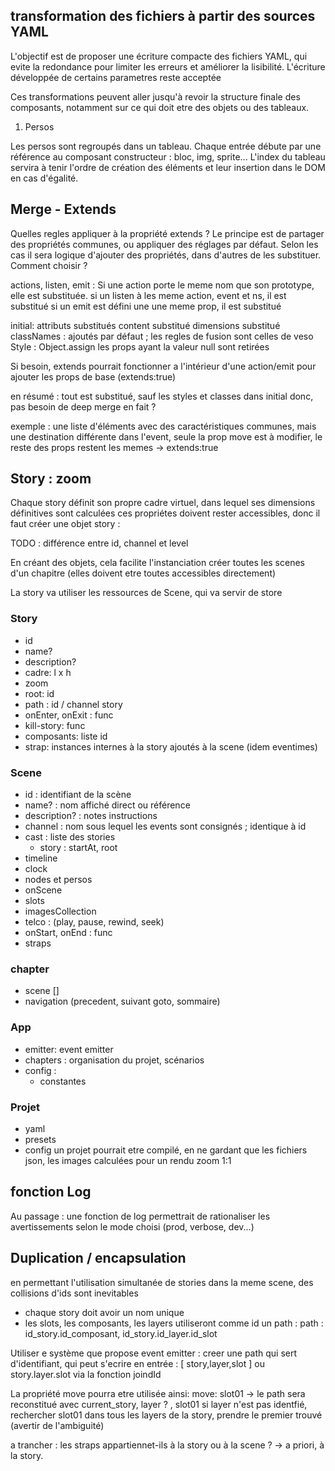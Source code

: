 ## transformation des fichiers à partir des sources YAML

L'objectif est de proposer une écriture compacte des fichiers YAML, qui evite la redondance pour limiter les erreurs et améliorer la lisibilité. 
L'écriture développée de certains parametres reste acceptée 

Ces transformations peuvent aller jusqu'à revoir la structure finale des composants, notamment sur ce qui doit etre des objets ou des tableaux.

1. Persos

Les persos sont regroupés dans un tableau. 
Chaque entrée débute par une référence au composant constructeur : bloc, img, sprite...
L'index du tableau servira à tenir l'ordre de création des éléments et leur insertion dans le DOM en cas d'égalité.


## Merge - Extends
Quelles regles appliquer à la propriété extends ?
Le principe est de partager des propriétés communes, ou appliquer des réglages par défaut.
Selon les cas il sera logique d'ajouter des propriétés, dans d'autres de les substituer. Comment choisir ?

actions, listen, emit :
Si une action porte le meme nom que son prototype, elle est substituée.
si un listen à les meme action, event et ns, il est substitué
si un emit est défini une une meme prop, il est substitué

initial:
attributs substitués
content substitué
dimensions substitué
classNames : ajoutés par défaut ; les regles de fusion sont celles de veso
Style : Object.assign
les props ayant la valeur null sont retirées

Si besoin, extends pourrait fonctionner a l'intérieur d'une action/emit pour ajouter les props de base (extends:true)

en résumé : tout est substitué, sauf les styles et classes dans initial
donc, pas besoin de deep merge en fait ?

exemple : une liste d'éléments avec des caractéristiques communes, mais une destination différente
dans l'event, seule la prop  move est à modifier, le reste des props restent les memes -> extends:true


## Story : zoom
Chaque story définit son propre cadre virtuel, dans lequel ses dimensions définitives sont calculées 
ces propriétes doivent rester accessibles, donc il faut créer une objet story :

TODO : différence entre id, channel et level

En créant des objets, cela facilite l'instanciation 
créer toutes les scenes d'un chapitre (elles doivent etre toutes accessibles directement)

La story va utiliser les ressources de Scene, qui va servir de store
### Story
  - id
  - name?
  - description?
  - cadre: l x h
  - zoom
  - root: id
  - path : id / channel story
  - onEnter, onExit : func
  - kill-story: func
  - composants: liste id
  - strap: instances internes à la story ajoutés à la scene (idem eventimes)
  
  

### Scene
  - id : identifiant de la scène
  - name? : nom affiché direct ou référence
  - description? : notes instructions
  - channel : nom sous lequel les events sont consignés ; identique à id
  - cast : liste des stories
    - story : startAt, root
  - timeline
  - clock
  - nodes et persos 
  - onScene
  - slots
  - imagesCollection
  - telco : (play, pause, rewind, seek)
  - onStart, onEnd : func
  - straps


### chapter
 - scene []
 - navigation (precedent, suivant goto, sommaire)

### App
- emitter: event emitter
- chapters : organisation du projet, scénarios
- config :
  - constantes

### Projet
- yaml
- presets
- config
un projet pourrait etre compilé, en ne gardant que les fichiers json, les images calculées pour un rendu zoom 1:1

## fonction Log
Au passage : une fonction de log permettrait de rationaliser les avertissements selon le mode choisi (prod, verbose, dev...)

## Duplication / encapsulation
en permettant l'utilisation simultanée de stories dans la meme scene, des collisions d'ids sont inevitables
- chaque story doit avoir un nom unique
- les slots, les composants, les layers utiliseront comme id un path :
path : id_story.id_composant, id_story.id_layer.id_slot

Utiliser e système que propose event emitter : 
creer une path qui sert d'identifiant, qui peut s'ecrire en entrée :
\[ story,layer,slot \] ou story.layer.slot via la fonction joindId

La propriété move pourra etre utilisée ainsi:
move: slot01 -> le path sera reconstitué avec current_story, layer ? , slot01
si layer n'est pas identfié, rechercher slot01 dans tous les layers de la story, prendre le premier trouvé (avertir de l'ambiguité)

a trancher : les straps appartiennet-ils à la story ou à la scene ?
-> a priori, à la story. 


 